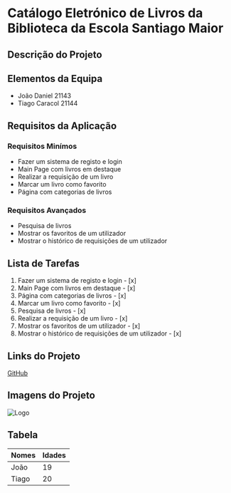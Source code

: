 # Catálogo Eletrónico de Livros da Biblioteca da Escola Santiago Maior

## Descrição do Projeto

## Elementos da Equipa
* João Daniel 21143
* Tiago Caracol 21144

## Requisitos da Aplicação
### Requisitos Minímos

* Fazer um sistema de registo e login
* Main Page com livros em destaque
* Realizar a requisição de um livro
* Marcar um livro como favorito
* Página com categorias de livros


### Requisitos Avançados
* Pesquisa de livros
* Mostrar os favoritos de um utilizador
* Mostrar o histórico de requisições de um utilizador


## Lista de Tarefas
1. Fazer um sistema de registo e login - [x] 
2. Main Page com livros em destaque - [x] 
3. Página com categorias de livros - [x] 
4. Marcar um livro como favorito - [x] 
5. Pesquisa de livros - [x] 
6. Realizar a requisição de um livro - [x] 
7. Mostrar os favoritos de um utilizador - [x] 
8. Mostrar o histórico de requisições de um utilizador - [x] 

## Links do Projeto
[GitHub](https://github.com/)

## Imagens do Projeto
![Logo](https://www.ipbeja.pt/PublishingImages/IPBejaESTIG.jpg)

## Tabela
Nomes | Idades
----- | -----
João | 19
Tiago | 20
